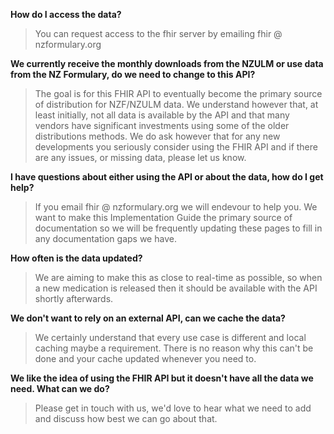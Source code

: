 
**How do I access the data?**
> You can request access to the fhir server by emailing fhir @ nzformulary.org

**We currently receive the monthly downloads from the NZULM or use data from the NZ Formulary, do we need to change to this API?**
> The goal is for this FHIR API to eventually become the primary source of distribution for NZF/NZULM data.  We understand however that, at least initially, not all data is available by the API and that many vendors have significant investments using some of the older distributions methods.  We do ask however that for any new developments you seriously consider using the FHIR API and if there are any issues, or missing data, please let us know.

**I have questions about either using the API or about the data, how do I get help?**
> If you email fhir @ nzformulary.org we will endevour to help you.  We want to make this Implementation Guide the primary source of documentation so we will be frequently updating these pages to fill in any documentation gaps we have.

**How often is the data updated?**
> We are aiming to make this as close to real-time as possible, so when a new medication is released then it should be available with the API shortly afterwards.

**We don't want to rely on an external API, can we cache the data?**
> We certainly understand that every use case is different and local caching maybe a requirement.  There is no reason why this can't be done and your cache updated whenever you need to.

**We like the idea of using the FHIR API but it doesn't have all the data we need.  What can we do?**
> Please get in touch with us, we'd love to hear what we need to add and discuss how best we can go about that.


